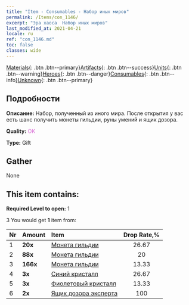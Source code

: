 ```yaml
---
title: "Item - Consumables - Набор иных миров"
permalink: /Items/con_1146/
excerpt: "Эра хаоса  Набор иных миров"
last_modified_at: 2021-04-21
locale: ru
ref: "con_1146.md"
toc: false
classes: wide
---
```

 [Materials](/ru/Items/){: .btn .btn--primary}[Artifacts](/ru/Items/Artifacts/){: .btn .btn--success}[Units](/ru/Items/Units/){: .btn .btn--warning}[Heroes](/ru/Items/Heroes/){: .btn .btn--danger}[Consumables](/ru/Items/Consumables/){: .btn .btn--info}[Unknown](/ru/Items/Unknown/){: .btn .btn--primary}

## Подробности
 **Описание:** Набор, полученный из иного мира. После открытия у вас есть шанс получить монеты гильдии, руны умений и ящик дозора.

 **Quality:** <span style="color: #DA70D6">OK</span>

 **Type:** Gift

## Gather

  None

## This item contains:

 **Required Level to open:** 1

 3 You would get **1** item  from:

  | Nr | Amount |     Item    | Drop Rate,% |
  |:---|:-------|:------------|:---------:|
  | 1 |  **20x** | [Монета гильдии](/ru/Items/con_896/) | 26.67 | 
  | 2 |  **88x** | [Монета гильдии](/ru/Items/con_896/) | 20 | 
  | 3 |  **166x** | [Монета гильдии](/ru/Items/con_896/) | 13.33 | 
  | 4 |  **3x** | [Синий кристалл](/ru/Items/con_716/) | 26.67 | 
  | 5 |  **3x** | [Фиолетовый кристалл](/ru/Items/con_720/) | 13.33 | 
  | 6 |  **2x** | [Ящик дозора эксперта](/ru/Items/con_773/) | 100 | 

